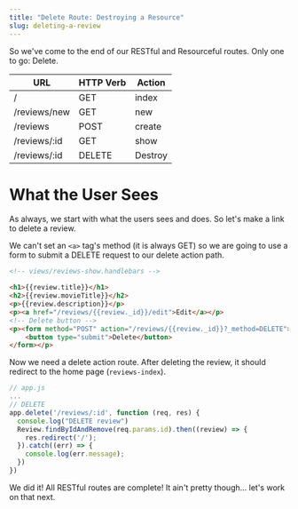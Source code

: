 ```yaml
---
title: "Delete Route: Destroying a Resource"
slug: deleting-a-review
---
```


So we've come to the end of our RESTful and Resourceful routes. Only one to go: Delete.

| URL              | HTTP Verb | Action  |
|------------------|-----------|---------|
| /                | GET       | index   |
| /reviews/new     | GET       | new     |
| /reviews         | POST      | create  |
| /reviews/:id     | GET       | show    |
| /reviews/:id     | DELETE    | Destroy |

# What the User Sees

As always, we start with what the users sees and does. So let's make a link to delete a review.

We can't set an `<a>` tag's method (it is always GET) so we are going to use a form to submit a DELETE request to our delete action path.

```html
<!-- views/reviews-show.handlebars -->

<h1>{{review.title}}</h1>
<h2>{{review.movieTitle}}</h2>
<p>{{review.description}}</p>
<p><a href="/reviews/{{review._id}}/edit">Edit</a></p>
<!-- Delete button -->
<p><form method="POST" action="/reviews/{{review._id}}?_method=DELETE">
    <button type="submit">Delete</button>
</form></p>
```

Now we need a delete action route. After deleting the review, it should redirect to the home page (`reviews-index`).

```js
// app.js
...
// DELETE
app.delete('/reviews/:id', function (req, res) {
  console.log("DELETE review")
  Review.findByIdAndRemove(req.params.id).then((review) => {
    res.redirect('/');
  }).catch((err) => {
    console.log(err.message);
  })
})
```

We did it! All RESTful routes are complete! It ain't pretty though... let's work on that next.
